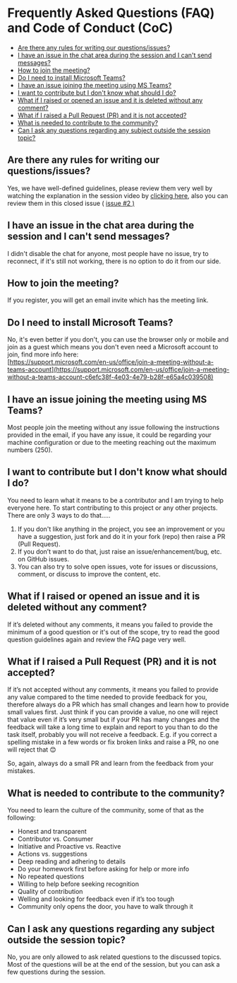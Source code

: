 # Frequently Asked Questions (FAQ) and  Code of Conduct (CoC)
  - [Are there any rules for writing our questions/issues?](#are-there-any-rules-for-writing-our-questionsissues)
  - [I have an issue in the chat area during the session and I can't send messages?](#i-have-an-issue-in-the-chat-area-during-the-session-and-i-cant-send-messages)
  - [How to join the meeting?](#how-to-join-the-meeting)
  - [Do I need to install Microsoft Teams?](#do-i-need-to-install-microsoft-teams)
  - [I have an issue joining the meeting using MS Teams?](#i-have-an-issue-joining-the-meeting-using-ms-teams)
  - [I want to contribute but I don't know what should I do?](#i-want-to-contribute-but-i-dont-know-what-should-i-do)
  - [What if I raised or opened an issue and it is deleted without any comment?](#what-if-i-raised-or-opened-an-issue-and-it-is-deleted-without-any-comment)
  - [What if I raised a Pull Request (PR) and it is not accepted?](#what-if-i-raised-a-pull-request-pr-and-it-is-not-accepted)
  - [What is needed to contribute to the community?](#what-is-needed-to-contribute-to-the-community)
  - [Can I ask any questions regarding any subject outside the session topic?](#can-i-ask-any-questions-regarding-any-subject-outside-the-session-topic)

## Are there any rules for writing our questions/issues?
Yes, we have well-defined guidelines, please review them very well by watching the explanation in the session video by [clicking here](https://www.youtube.com/watch?v=C3sPXx4Hzmw), also you can review them in this closed issue ( [issue #2 )](https://github.com/MohamedRadwan-DevOps/devops-step-by-step/issues/2) 

## I have an issue in the chat area during the session and I can't send messages?
I didn't disable the chat for anyone, most people have no issue, try to reconnect, if it's still not working, there is no option to do it from our side.


## How to join the meeting?
If you register, you will get an email invite which has the meeting link.


## Do I need to install Microsoft Teams?
No, it's even better if you don't, you can use the browser only or mobile and join as a guest which means you don't even need a Microsoft account to join, find more info here:<br>
[https://support.microsoft.com/en-us/office/join-a-meeting-without-a-teams-account](https://support.microsoft.com/en-us/office/join-a-meeting-without-a-teams-account-c6efc38f-4e03-4e79-b28f-e65a4c039508)


## I have an issue joining the meeting using MS Teams?
Most people join the meeting without any issue following the instructions provided in the email, if you have any issue, it could be regarding your machine configuration or due to the meeting reaching out the maximum numbers (250).

## I want to contribute but I don't know what should I do?
You need to learn what it means to be a contributor and I am trying to help everyone here.
To start contributing to this project or any other projects. There are only 3 ways to do that…..

1. If you don't like anything in the project, you see an improvement or you have a suggestion, just fork and do it in your fork (repo) then raise a PR (Pull Request).
2. If you don’t want to do that, just raise an issue/enhancement/bug, etc. on GitHub issues.
3. You can also try to solve open issues, vote for issues or discussions, comment, or discuss to improve the content, etc.


## What if I raised or opened an issue and it is deleted without any comment?
If it’s deleted without any comments, it means you failed to provide the minimum of a good question or it's out of the scope, try to read the good question guidelines again and review the FAQ page very well.


## What if I raised a Pull Request (PR) and it is not accepted?
If it’s not accepted without any comments, it means you failed to provide any value compared to the time needed to provide feedback for you, therefore always do a PR which has small changes and learn how to provide small values first. Just think if you can provide a value, no one will reject that value even if it’s very small but if your PR has many changes and the feedback will take a long time to explain and report to you than to do the task itself, probably you will not receive a feedback.
E.g. if you correct a spelling mistake in a few words or fix broken links and raise a PR, no one will reject that 😊

So, again, always do a small PR and learn from the feedback from your mistakes.


## What is needed to contribute to the community?
You need to learn the culture of the community, some of that as the following:
- Honest and transparent
- Contributor vs. Consumer
- Initiative and Proactive vs. Reactive 
- Actions vs. suggestions
- Deep reading and adhering to details
- Do your homework first before asking for help or more info
- No repeated questions  
- Willing to help before seeking recognition
- Quality of contribution  
- Welling and looking for feedback even if it’s too tough 
- Community only opens the door, you have to walk through it


## Can I ask any questions regarding any subject outside the session topic?

No, you are only allowed to ask related questions to the discussed topics.
Most of the questions will be at the end of the session, but you can ask a few questions during the session.





